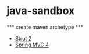 # java-sandbox

*** create maven archetype ***

- [Strut 2](https://struts.apache.org/docs/struts-2-maven-archetypes.html)
- [Spring MVC 4](https://github.com/kolorobot/spring-mvc-quickstart-archetype)
